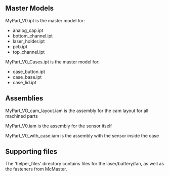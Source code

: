 ## Master Models

MyPart_V0.ipt is the master model for:

- analog_cap.ipt 
- bottom_channel.ipt
- laser_holder.ipt
- pcb.ipt
- top_channel.ipt


MyPart_V0_Cases.ipt is the master model for:

- case_button.ipt
- case_base.ipt
- case_lid.ipt

## Assemblies

MyPart_VO_cam_layout.iam is the assembly for the cam layout for all machined parts

MyPart_V0.iam is the assembly for the sensor itself

MyPart_V0_with_case.iam is the assembly with the sensor inside the case

## Supporting files

The 'helper_files' directory contains files for the laser/battery/fan, as well as the fasteners from McMaster.

